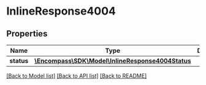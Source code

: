 # InlineResponse4004

## Properties
Name | Type | Description | Notes
------------ | ------------- | ------------- | -------------
**status** | [**\Encompass\SDK\Model\InlineResponse4004Status**](InlineResponse4004Status.md) |  | [optional] 

[[Back to Model list]](../../README.md#documentation-for-models) [[Back to API list]](../../README.md#documentation-for-api-endpoints) [[Back to README]](../../README.md)


